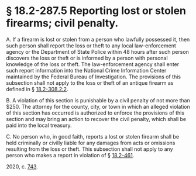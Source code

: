 # § 18.2-287.5 Reporting lost or stolen firearms; civil penalty.

<p>A. If a firearm is lost or stolen from a person who lawfully possessed it, then such person shall report the loss or theft to any local law-enforcement agency or the Department of State Police within 48 hours after such person discovers the loss or theft or is informed by a person with personal knowledge of the loss or theft. The law-enforcement agency shall enter such report information into the National Crime Information Center maintained by the Federal Bureau of Investigation. The provisions of this subsection shall not apply to the loss or theft of an antique firearm as defined in § <a href='/vacode/18.2-308.2:2/'>18.2-308.2:2</a>.</p><p>B. A violation of this section is punishable by a civil penalty of not more than $250. The attorney for the county, city, or town in which an alleged violation of this section has occurred is authorized to enforce the provisions of this section and may bring an action to recover the civil penalty, which shall be paid into the local treasury.</p><p>C. No person who, in good faith, reports a lost or stolen firearm shall be held criminally or civilly liable for any damages from acts or omissions resulting from the loss or theft. This subsection shall not apply to any person who makes a report in violation of § <a href='/vacode/18.2-461/'>18.2-461</a>.</p><p>2020, c. <a href='http://lis.virginia.gov/cgi-bin/legp604.exe?201+ful+CHAP0743'>743</a>.</p>